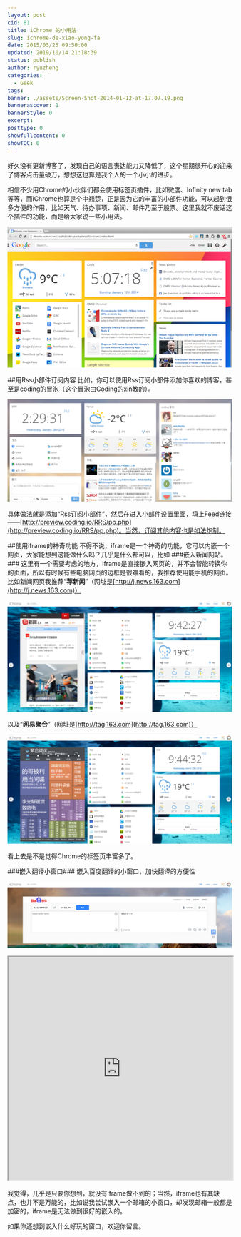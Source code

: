 ```yaml
---
layout: post
cid: 81
title: iChrome 的小用法
slug: ichrome-de-xiao-yong-fa
date: 2015/03/25 09:50:00
updated: 2019/10/14 21:18:39
status: publish
author: ryuzheng
categories: 
  - Geek
tags: 
banner: ./assets/Screen-Shot-2014-01-12-at-17.07.19.png
bannerascover: 1
bannerStyle: 0
excerpt: 
posttype: 0
showfullcontent: 0
showTOC: 0
---
```



好久没有更新博客了，发现自己的语言表达能力又降低了，这个星期很开心的迎来了博客点击量破万，想想这也算是我个人的一个小小的进步。

相信不少用Chrome的小伙伴们都会使用标签页插件，比如微度、Infinity new tab等等，而iChrome也算是个中翘楚，正是因为它的丰富的小部件功能，可以起到很多方便的作用，比如天气、待办事项、新闻、邮件乃至于股票。这里我就不废话这个插件的功能，而是给大家说一些小用法。

![iChrome界面](./assets/Screen-Shot-2014-01-12-at-17.07.19.png)

##用Rss小部件订阅内容
比如，你可以使用Rss订阅小部件添加你喜欢的博客，甚至是coding的冒泡（这个冒泡由Coding的[xin](https://coding.net/u/xin/)教的）。

![Coding冒泡](./assets/a7514786-ee7f-4d7e-a2bf-e2f4095120bd.png)

具体做法就是添加“Rss订阅小部件”，然后在进入小部件设置里面，填上Feed链接——[http://preview.coding.io/RRS/pp.php](http://preview.coding.io/RRS/pp.php)。当然，订阅其他内容也是如法炮制。

##使用iframe的神奇功能
不得不说，iframe是一个神奇的功能，它可以内嵌一个网页，大家能想到这能做什么吗？几乎是什么都可以，比如
###嵌入新闻网站。###
这里有一个需要考虑的地方，iframe是直接嵌入网页的，并不会智能转换你的页面，所以有时候有些电脑网页的边框是很难看的，我推荐使用能手机的网页。比如新闻网页我推荐“**荐新闻**”（网址是[http://j.news.163.com](http://j.news.163.com)）

![网易荐新闻](./assets/0001.png)

以及“**网易聚合**”（网址是[http://tag.163.com](http://tag.163.com)）

![网易聚合](./assets/0002.png)

看上去是不是觉得Chrome的标签页丰富多了。

###嵌入翻译小窗口###
嵌入百度翻译的小窗口，加快翻译的方便性

![百度翻译](./assets/0003.png)

<iframe src="http://fanyi.baidu.com"  height="500" width="100%"></iframe>

我觉得，几乎是只要你想到，就没有iframe做不到的；当然，iframe也有其缺点，也并不是万能的，比如说我尝试嵌入一个邮箱的小窗口，却发现邮箱一般都是加密的，iframe是无法做到很好的嵌入的。

如果你还想到嵌入什么好玩的窗口，欢迎你留言。